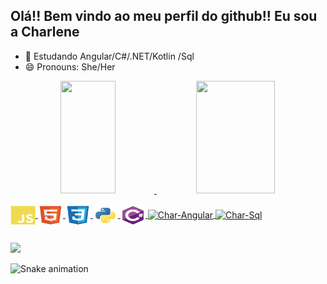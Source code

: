 ## Olá!! Bem vindo ao meu perfil do github!! Eu sou a Charlene 


- 📘 Estudando Angular/C#/.NET/Kotlin /Sql
- 😄 Pronouns: She/Her
<div align="center">
  <a href="https://github.com/charlenefialho"/>
  <img height="180em" width="42%" src="https://github-readme-stats.vercel.app/api?username=charlenefialho&show_icons=true&theme=tokyonight&include_all_commits=true&count_private=true"/>
  <img height="180em" width="50%" src="https://github-readme-stats.vercel.app/api/top-langs/?username=charlenefialho&layout=compact&langs_count=7&theme=tokyonight"/>
</div>  

<div style="display: inline_block"><br>
  <img align="center" alt="Rafa-Js" height="30" width="40" src="https://raw.githubusercontent.com/devicons/devicon/master/icons/javascript/javascript-plain.svg">
  <img align="center" alt="Char-HTML" height="30" width="40" src="https://raw.githubusercontent.com/devicons/devicon/master/icons/html5/html5-original.svg">
  <img align="center" alt="Char-CSS" height="30" width="40" src="https://raw.githubusercontent.com/devicons/devicon/master/icons/css3/css3-original.svg">
  <img align="center" alt="Char-Python" height="30" width="40" src="https://raw.githubusercontent.com/devicons/devicon/master/icons/python/python-original.svg">
  <img align="center" alt="Char-Csharp" height="30" width="40" src="https://raw.githubusercontent.com/devicons/devicon/master/icons/csharp/csharp-original.svg">
  <img align="center" alt="Char-Angular" height="30" width="40" src="https://icongr.am/devicon/angularjs-original.svg?size=90&color=currentColor">
  <img align="center" alt="Char-Sql" height="30" width="40" src="https://cdn.jsdelivr.net/gh/devicons/devicon/icons/kotlin/kotlin-original.svg">
</div>

##

<div> 
  <a href = "mailto:fialhocharlene@gmail.com"><img src="https://img.shields.io/badge/-Gmail-%23333?style=for-the-badge&logo=gmail&logoColor=white" target="_blank"></a>

  ![Snake animation](https://github.com/charlenefialho/charlenefialho/blob/output/github-contribution-grid-snake.svg)
  
</div>
